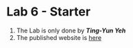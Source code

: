 # Lab 6 - Starter
1. The Lab is only done by ***Ting-Yun Yeh***
2. The published website is [here](https://lilith-schreiber.github.io/Lab6_Starter/)